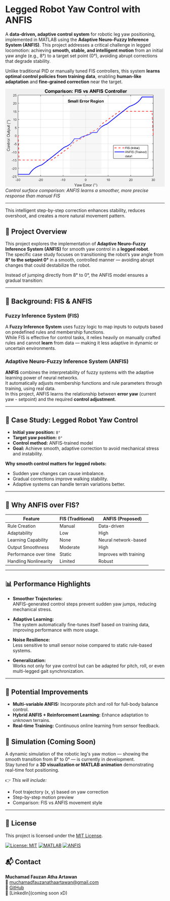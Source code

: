 # Legged Robot Yaw Control with ANFIS  

A **data-driven, adaptive control system** for robotic leg yaw positioning, implemented in MATLAB using the **Adaptive Neuro-Fuzzy Inference System (ANFIS)**. This project addresses a critical challenge in legged locomotion: achieving **smooth, stable, and intelligent motion** from an initial yaw angle (e.g., 8°) to a target set point (0°), avoiding abrupt corrections that degrade stability.

Unlike traditional PID or manually tuned FIS controllers, this system **learns optimal control policies from training data**, enabling **human-like adaptation** and **fine-grained correction** near the target.

![FIS vs ANFIS Comparison](comparison/FIs_vs_ANFIS_comparison.png)  
*Control surface comparison: ANFIS learns a smoother, more precise response than manual FIS*

---

This intelligent step-by-step correction enhances stability, reduces overshoot, and creates a more natural movement pattern.

## 📌 Project Overview
This project explores the implementation of **Adaptive Neuro-Fuzzy Inference System (ANFIS)** for smooth yaw control in a **legged robot**.  
The specific case study focuses on transitioning the robot’s yaw angle from **8° to the setpoint 0°** in a smooth, controlled manner — avoiding abrupt changes that could destabilize the robot.

Instead of jumping directly from 8° to 0°, the ANFIS model ensures a gradual transition:

---

## 🧠 Background: FIS & ANFIS

### Fuzzy Inference System (FIS)
A **Fuzzy Inference System** uses fuzzy logic to map inputs to outputs based on predefined rules and membership functions.  
While FIS is effective for control tasks, it relies heavily on manually crafted rules and cannot **learn** from data — making it less adaptive in dynamic or uncertain environments.

### Adaptive Neuro-Fuzzy Inference System (ANFIS)
**ANFIS** combines the interpretability of fuzzy systems with the adaptive learning power of neural networks.  
It automatically adjusts membership functions and rule parameters through training, using real data.  
In this project, ANFIS learns the relationship between **error yaw** (current yaw - setpoint) and the required **control adjustment**.

---

## 🤖 Case Study: Legged Robot Yaw Control

- **Initial yaw position:** `8°`
- **Target yaw position:** `0°`
- **Control method:** ANFIS-trained model
- **Goal:** Achieve smooth, adaptive correction to avoid mechanical stress and instability.

**Why smooth control matters for legged robots:**
- Sudden yaw changes can cause imbalance.
- Gradual corrections improve walking stability.
- Adaptive systems can handle terrain variations better.

---

## 🚀 Why ANFIS over FIS?

| Feature                  | FIS (Traditional)         | ANFIS (Proposed)          |
|--------------------------|---------------------------|---------------------------|
| Rule Creation            | Manual                    | Data-driven               |
| Adaptability             | Low                       | High                      |
| Learning Capability      | None                      | Neural network-based      |
| Output Smoothness        | Moderate                  | High                      |
| Performance over time    | Static                    | Improves with training    |
| Handling Nonlinearity    | Limited                   | Robust                    |

---

## 📊 Performance Highlights

- **Smoother Trajectories:**  
  ANFIS-generated control steps prevent sudden yaw jumps, reducing mechanical stress.

- **Adaptive Learning:**  
  The system automatically fine-tunes itself based on training data, improving performance with more usage.

- **Noise Resilience:**  
  Less sensitive to small sensor noise compared to static rule-based systems.

- **Generalization:**  
  Works not only for yaw control but can be adapted for pitch, roll, or even multi-legged gait synchronization.

---

## 🔮 Potential Improvements
- **Multi-variable ANFIS:** Incorporate pitch and roll for full-body balance control.
- **Hybrid ANFIS + Reinforcement Learning:** Enhance adaptation to unknown terrains.
- **Real-time Training:** Continuous online learning from sensor feedback.

## 🎥 Simulation (Coming Soon)

A dynamic simulation of the robotic leg's yaw motion — showing the smooth transition from 8° to 0° — is currently in development.  
Stay tuned for a **3D visualization or MATLAB animation** demonstrating real-time foot positioning.

👉 *This will include:*
- Foot trajectory (x, y) based on yaw correction
- Step-by-step motion preview
- Comparison: FIS vs ANFIS movement style

---

## 📄 License
This project is licensed under the [MIT License](LICENSE).

[![License: MIT](https://img.shields.io/badge/License-MIT-yellow.svg)](https://opensource.org/licenses/MIT)
[![MATLAB](https://img.shields.io/badge/Tool-MATLAB-orange)](https://mathworks.com)
[![ANFIS](https://img.shields.io/badge/Method-ANFIS-blue)](https://en.wikipedia.org/wiki/ANFIS)

## 📬 Contact

**Muchamad Fauzan Atha Artawan**  
📧 muchamadfauzanathaartawan@gmail.com  
🔗 [GitHub](https://github.com/0118200)  
💼 [LinkedIn](coming soon xD)
